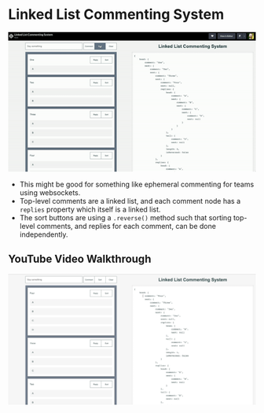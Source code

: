 # Linked List Commenting System

![Comments and replies](./gifs/comments-and-replies.gif)

- This might be good for something like ephemeral commenting for teams using websockets.
- Top-level comments are a linked list, and each comment node has a `replies` property which itself is a linked list.
- The sort buttons are using a `.reverse()` method such that sorting top-level comments, and replies for each comment, can be done independently.

## YouTube Video Walkthrough

[![YouTube video walkthrough](./gifs/youtube.png)](https://youtu.be/uQanBwChOwY)
